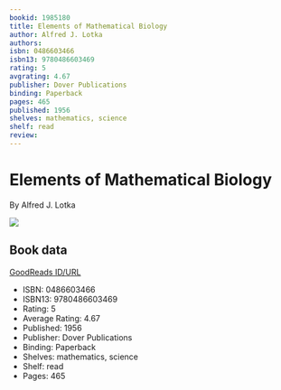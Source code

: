 ```yaml
---
bookid: 1985180
title: Elements of Mathematical Biology
author: Alfred J. Lotka
authors: 
isbn: 0486603466
isbn13: 9780486603469
rating: 5
avgrating: 4.67
publisher: Dover Publications
binding: Paperback
pages: 465
published: 1956
shelves: mathematics, science
shelf: read
review: 
---
```


# Elements of Mathematical Biology

By Alfred J. Lotka

![](https://i.gr-assets.com/images/S/compressed.photo.goodreads.com/books/1387668011l/1985180.jpg)

## Book data

[GoodReads ID/URL](https://www.goodreads.com/book/show/1985180)

- ISBN: 0486603466
- ISBN13: 9780486603469
- Rating: 5
- Average Rating: 4.67
- Published: 1956
- Publisher: Dover Publications
- Binding: Paperback
- Shelves: mathematics, science
- Shelf: read
- Pages: 465

